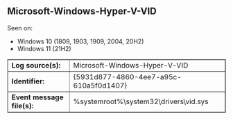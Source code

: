 ## Microsoft-Windows-Hyper-V-VID

Seen on:
* Windows 10 (1809, 1903, 1909, 2004, 20H2)
* Windows 11 (21H2)

<table border="1" class="docutils">
  <tbody>
    <tr>
      <td><b>Log source(s):</b></td>
      <td>Microsoft-Windows-Hyper-V-VID</td>
    </tr>
    <tr>
      <td><b>Identifier:</b></td>
      <td>{5931d877-4860-4ee7-a95c-610a5f0d1407}</td>
    </tr>
    <tr>
      <td><b>Event message file(s):</b></td>
      <td>%systemroot%\system32\drivers\vid.sys</td>
    </tr>
  </tbody>
</table>

&nbsp;

